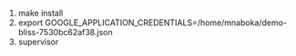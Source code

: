 1. make install
2. export GOOGLE_APPLICATION_CREDENTIALS=/home/mnaboka/demo-bliss-7530bc62af38.json
3. supervisor
